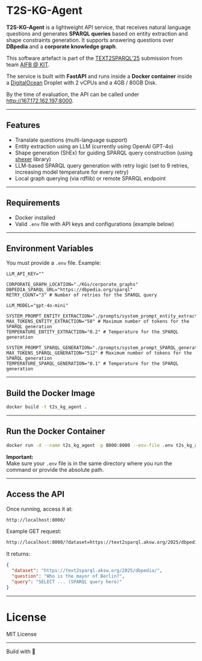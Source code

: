 # T2S-KG-Agent

**T2S-KG-Agent** is a lightweight API service, that receives natural language questions and generates **SPARQL queries** based on entity extraction and shape constraints generation. It supports answering questions over **DBpedia** and a **corporate knowledge graph**.

This software artefact is part of the [TEXT2SPARQL’25](https://text2sparql.aksw.org/) submission from team [AIFB @ KIT](https://www.aifb.kit.edu/index.php).

The service is built with **FastAPI** and runs inside a **Docker container** inside a [DigitalOcean](https://www.digitalocean.com/) Droplet with 2 vCPUs and a 4GB / 80GB Disk.

By the time of evaluation, the API can be called under http://167.172.162.197:8000.

---

## Features

- Translate questions (multi-language support)
- Entity extraction using an LLM (currently using OpenAI GPT-4o)
- Shape generation (ShEx) for guiding SPARQL query construction (using [shexer](https://github.com/weso/shexer) library)
- LLM-based SPARQL query generation with retry logic (set to 9 retries, increasing model temperature for every retry)
- Local graph querying (via rdflib) or remote SPARQL endpoint

---

## Requirements

- Docker installed
- Valid `.env` file with API keys and configurations (example below)

---

## Environment Variables

You must provide a `.env` file. Example:

```env
LLM_API_KEY="" 

CORPORATE_GRAPH_LOCATION="./KGs/corporate_graphs"
DBPEDIA_SPARQL_URL="https://dbpedia.org/sparql"
RETRY_COUNT="3" # Number of retries for the SPARQL query

LLM_MODEL="gpt-4o-mini"

SYSTEM_PROMPT_ENTITY_EXTRACTION="./prompts/system_prompt_entity_extraction.txt"
MAX_TOKENS_ENTITY_EXTRACTION="50" # Maximum number of tokens for the SPARQL generation
TEMPERATURE_ENTITY_EXTRACTION="0.2" # Temperature for the SPARQL generation

SYSTEM_PROMPT_SPARQL_GENERATION="./prompts/system_prompt_SPARQL_generation.txt"
MAX_TOKENS_SPARQL_GENERATION="512" # Maximum number of tokens for the SPARQL generation
TEMPERATURE_SPARQL_GENERATION="0.1" # Temperature for the SPARQL generation

```

---

## Build the Docker Image

```bash
docker build -t t2s_kg_agent .
```

---

## Run the Docker Container

```bash
docker run -d --name t2s_kg_agent -p 8000:8000 --env-file .env t2s_kg_agent
```

**Important:**  
Make sure your `.env` file is in the same directory where you run the command or provide the absolute path.

---

## Access the API

Once running, access it at:

```bash
http://localhost:8000/
```

Example GET request:

```bash
http://localhost:8000/?dataset=https://text2sparql.aksw.org/2025/dbpedia/&question=Who is the mayor of Berlin?
```

It returns:

```json
{
  "dataset": "https://text2sparql.aksw.org/2025/dbpedia/",
  "question": "Who is the mayor of Berlin?",
  "query": "SELECT ... (SPARQL query here)"
}
```

---

# License

MIT License

---
Build with 🫶